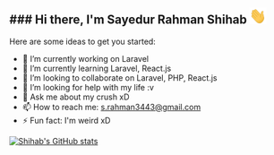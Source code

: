 <h2>### Hi there, I'm Sayedur Rahman Shihab <img src="https://raw.githubusercontent.com/ABSphreak/ABSphreak/master/gifs/Hi.gif" width="30px"></h2>

Here are some ideas to get you started:

- 🔭 I’m currently working on Laravel
- 🌱 I’m currently learning Laravel, React.js
- 👯 I’m looking to collaborate on Laravel, PHP, React.js
- 🤔 I’m looking for help with my life :v
- 💬 Ask me about my crush xD
- 📫 How to reach me: s.rahman3443@gmail.com
- ⚡ Fun fact: I'm weird xD

[![Shihab's GitHub stats](https://github-readme-stats.vercel.app/api?username=shihab67)](https://github.com/shihab67/github-readme-stats)
